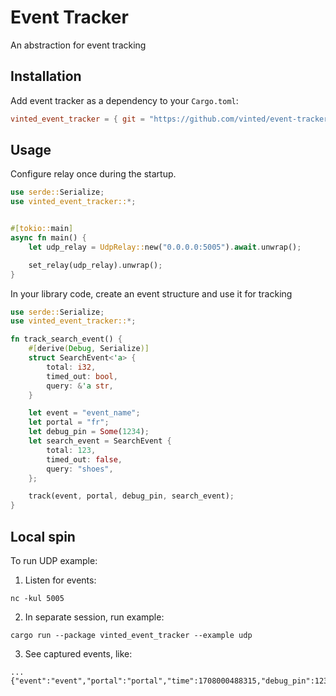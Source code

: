 # Event Tracker

An abstraction for event tracking

## Installation

Add event tracker as a dependency to your `Cargo.toml`:

```toml
vinted_event_tracker = { git = "https://github.com/vinted/event-tracker-rs" }
```

## Usage

Configure relay once during the startup.

```rust
use serde::Serialize;
use vinted_event_tracker::*;


#[tokio::main]
async fn main() {
    let udp_relay = UdpRelay::new("0.0.0.0:5005").await.unwrap();

    set_relay(udp_relay).unwrap();
}
```

In your library code, create an event structure and use it for tracking

```rust
use serde::Serialize;
use vinted_event_tracker::*;

fn track_search_event() {
    #[derive(Debug, Serialize)]
    struct SearchEvent<'a> {
        total: i32,
        timed_out: bool,
        query: &'a str,
    }

    let event = "event_name";
    let portal = "fr";
    let debug_pin = Some(1234);
    let search_event = SearchEvent {
        total: 123,
        timed_out: false,
        query: "shoes",
    };

    track(event, portal, debug_pin, search_event);
}
```

## Local spin
To run UDP example:
1. Listen for events:
```
nc -kul 5005
```
2. In separate session, run example:
```
cargo run --package vinted_event_tracker --example udp 
```
3. See captured events, like:
```
...{"event":"event","portal":"portal","time":1708000488315,"debug_pin":1234,"iteration":945}...
```

